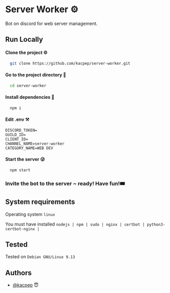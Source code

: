 
# Server Worker ⚙️

Bot on discord for web server management.


## Run Locally

#### Clone the project ©️

```bash
  git clone https://github.com/kacpep/server-worker.git
```

#### Go to the project directory 🔮

```bash
  cd server-worker 
```

#### Install dependencies 🙏

```bash 
  npm i
```

#### Edit .env ⚒️
```env
DISCORD_TOKEN=
GUILD_ID=
CLIENT_ID=
CHANNEL_NAME=server-worker
CATEGORY_NAME=WEB DEV
```

#### Start the server 😜
 
```bash
  npm start
```

### Invite the bot to the server ~ ready! Have fun!🎟️

## System requirements

Operating system `linux`

You must have installed `nodejs | npm | sudo | nginx | certbot | python3-certbot-nginx | `

## Tested

Tested on `Debian GNU/Linux 9.13 `

## Authors

- [@kacpep](https://www.github.com/kacpep) 😇

